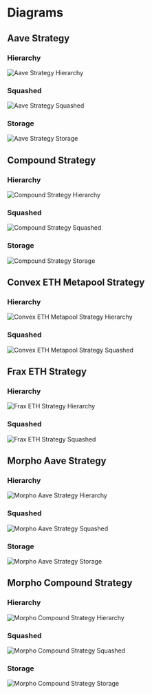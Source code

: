 # Diagrams

## Aave Strategy

### Hierarchy

![Aave Strategy Hierarchy](../../docs/AaveStrategyHierarchy.svg)

### Squashed

![Aave Strategy Squashed](../../docs/AaveStrategySquashed.svg)

### Storage

![Aave Strategy Storage](../../docs/AaveStrategyStorage.svg)

## Compound Strategy

### Hierarchy

![Compound Strategy Hierarchy](../../docs/CompStrategyHierarchy.svg)

### Squashed

![Compound Strategy Squashed](../../docs/CompStrategySquashed.svg)

### Storage

![Compound Strategy Storage](../../docs/CompStrategyStorage.svg)

## Convex ETH Metapool Strategy

### Hierarchy

![Convex ETH Metapool Strategy Hierarchy](../../docs/ConvexEthMetaStrategyHierarchy.svg)

### Squashed

![Convex ETH Metapool Strategy Squashed](../../docs/ConvexEthMetaStrategySquashed.svg)

<!-- ### Storage

![Convex ETH Metapool Strategy Storage](../../docs/ConvexEthMetaStrategyStorage.svg) -->

## Frax ETH Strategy

### Hierarchy

![Frax ETH Strategy Hierarchy](../../docs/FraxETHStrategyHierarchy.svg)

### Squashed

![Frax ETH Strategy Squashed](../../docs/FraxETHStrategySquashed.svg)

<!-- ### Storage

![Frax ETH Strategy Storage](../../docs/FraxETHStrategyStorage.svg) -->

## Morpho Aave Strategy

### Hierarchy

![Morpho Aave Strategy Hierarchy](../../docs/MorphoAaveStrategyHierarchy.svg)

### Squashed

![Morpho Aave Strategy Squashed](../../docs/MorphoAaveStrategySquashed.svg)

### Storage

![Morpho Aave Strategy Storage](../../docs/MorphoAaveStrategyStorage.svg)

## Morpho Compound Strategy

### Hierarchy

![Morpho Compound Strategy Hierarchy](../../docs/MorphoCompStrategyHierarchy.svg)

### Squashed

![Morpho Compound Strategy Squashed](../../docs/MorphoCompStrategySquashed.svg)

### Storage

![Morpho Compound Strategy Storage](../../docs/MorphoCompStrategyStorage.svg)
